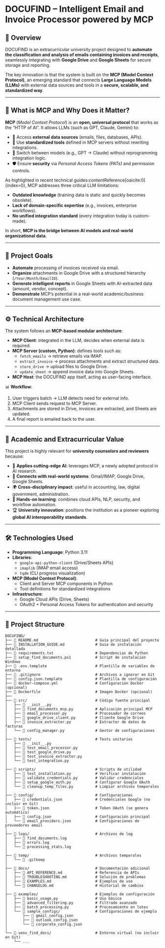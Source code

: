 ﻿# DOCUFIND – Intelligent Email and Invoice Processor powered by MCP

## 🚀 Overview
DOCUFIND is an extracurricular university project designed to **automate the classification and analysis of emails containing invoices and receipts**, seamlessly integrating with **Google Drive** and **Google Sheets** for secure storage and reporting.  

The key innovation is that the system is built on the **MCP (Model Context Protocol)**, an emerging standard that connects **Large Language Models (LLMs)** with external data sources and tools in a **secure, scalable, and standardized way**.

---

## 🔑 What is MCP and Why Does it Matter?
**MCP** (*Model Context Protocol*) is an **open, universal protocol** that works as the “HTTP of AI”. It allows LLMs (such as GPT, Claude, Gemini) to:

- 📂 Access **external data sources** (emails, files, databases, APIs).  
- 🔧 Use **standardized tools** defined in MCP servers without rewriting integrations.  
- 🔄 Switch between models (e.g., GPT → Claude) without reprogramming integration logic.  
- 🛡️ Ensure **security** via *Personal Access Tokens (PATs)* and permission controls.  

As highlighted in recent technical guides:contentReference[oaicite:0]{index=0}, MCP addresses three critical LLM limitations:
- **Outdated knowledge** (training data is static and quickly becomes obsolete).  
- **Lack of domain-specific expertise** (e.g., invoices, enterprise workflows).  
- **No unified integration standard** (every integration today is custom-made).  

In short, **MCP is the bridge between AI models and real-world organizational data**.

---

## 🎯 Project Goals
- **Automate** processing of invoices received via email.  
- **Organize** attachments in Google Drive with a structured hierarchy (`/Year/Month/EmailID`).  
- **Generate intelligent reports** in Google Sheets with AI-extracted data (amount, vendor, concept).  
- **Demonstrate** MCP’s potential in a real-world academic/business document management use case.  

---

## ⚙️ Technical Architecture
The system follows an **MCP-based modular architecture**:

- **MCP Client**: integrated in the LLM, decides when external data is required.  
- **MCP Server (custom, Python)**: defines tools such as:  
  - `fetch_emails` → retrieve emails via IMAP.  
  - `extract_invoice` → process attachments and extract structured data.  
  - `store_drive` → upload files to Google Drive.  
  - `update_sheet` → append invoice data into Google Sheets.  
- **MCP Host**: the DOCUFIND app itself, acting as user-facing interface.  

📊 **Workflow**:
1. User triggers batch → LLM detects need for external info.  
2. MCP Client sends request to MCP Server.  
3. Attachments are stored in Drive, invoices are extracted, and Sheets are updated.  
4. A final report is emailed back to the user.  

---

## 🏫 Academic and Extracurricular Value
This project is highly relevant for **university counselors and reviewers** because:  
- 🔬 **Applies cutting-edge AI**: leverages MCP, a newly adopted protocol in AI research.  
- 📡 **Connects with real-world systems**: Gmail/IMAP, Google Drive, Google Sheets.  
- 🌍 **Cross-disciplinary impact**: useful in accounting, law, digital government, administration.  
- 🧩 **Hands-on learning**: combines cloud APIs, NLP, security, and workflow automation.  
- 🏆 **University innovation**: positions the institution as a pioneer exploring **global AI interoperability standards**.

---

## 🛠️ Technologies Used
- **Programming Language**: Python 3.11  
- **Libraries**:  
  - `google-api-python-client` (Drive/Sheets APIs)  
  - `imaplib` (IMAP email access)  
  - `tqdm` (CLI progress visualization)  
- **MCP (Model Context Protocol)**:  
  - Client and Server MCP components in Python  
  - Tool definitions for standardized integrations  
- **Infrastructure**:  
  - Google Cloud APIs (Drive, Sheets)  
  - OAuth2 + Personal Access Tokens for authentication and security  

---

## 📂 Project Structure

```
DOCUFIND/
├── 📄 README.md                          # Guía principal del proyecto
├── 📄 INSTALLATION_GUIDE.md              # Guía de instalación detallada
├── 📄 requirements.txt                   # Dependencias de Python
├── 📄 setup_find_documents.ps1           # Script de instalación Windows
├── 📄 .env.template                      # Plantilla de variables de entorno
├── 📄 .gitignore                         # Archivos a ignorar en Git
├── 📄 config.json.template               # Plantilla de configuración
├── 📄 docker-compose.yml                 # Configuración Docker (opcional)
├── 📄 Dockerfile                         # Imagen Docker (opcional)
├── 
├── 📂 src/                               # Código fuente principal
│   ├── 📄 __init__.py
│   ├── 📄 find_documents_mcp.py          # Aplicación principal MCP
│   ├── 📄 email_processor.py             # Procesador de correos
│   ├── 📄 google_drive_client.py         # Cliente Google Drive
│   ├── 📄 invoice_extractor.py           # Extractor de datos de facturas
│   └── 📄 config_manager.py              # Gestor de configuraciones
│   
├── 📂 tests/                             # Tests unitarios
│   ├── 📄 __init__.py
│   ├── 📄 test_email_processor.py
│   ├── 📄 test_google_drive.py
│   ├── 📄 test_invoice_extractor.py
│   └── 📄 test_integration.py
│   
├── 📂 scripts/                           # Scripts de utilidad
│   ├── 📄 test_installation.py           # Verificar instalación
│   ├── 📄 validate_credentials.py        # Validar credenciales
│   ├── 📄 setup_google_auth.py           # Configurar Google OAuth
│   └── 📄 cleanup_temp_files.py          # Limpiar archivos temporales
│   
├── 📂 config/                            # Configuraciones
│   ├── 📄 credentials.json               # Credenciales Google (no incluir en Git)
│   ├── 📄 token.json                     # Token OAuth (se genera automático)
│   ├── 📄 config.json                    # Configuración principal
│   └── 📄 email_providers.json           # Configuraciones de proveedores email
│   
├── 📂 logs/                              # Archivos de log
│   ├── 📄 find_documents.log
│   ├── 📄 errors.log
│   └── 📄 processing_stats.log
│   
├── 📂 temp/                              # Archivos temporales
│   └── 📄 .gitkeep
│   
├── 📂 docs/                              # Documentación adicional
│   ├── 📄 API_REFERENCE.md               # Referencia de APIs
│   ├── 📄 TROUBLESHOOTING.md             # Solución de problemas
│   ├── 📄 EXAMPLES.md                    # Ejemplos de uso
│   └── 📄 CHANGELOG.md                   # Historial de cambios
│   
├── 📂 examples/                          # Ejemplos de configuración
│   ├── 📄 basic_usage.py                 # Uso básico
│   ├── 📄 advanced_filtering.py          # Filtrado avanzado
│   ├── 📄 batch_processing.py            # Procesamiento en lotes
│   └── 📂 sample_configs/                # Configuraciones de ejemplo
│       ├── 📄 gmail_config.json
│       ├── 📄 outlook_config.json
│       └── 📄 corporate_config.json
│   
└── 📂 venv_find_docs/                    # Entorno virtual (no incluir en Git)
    └── ...
```
